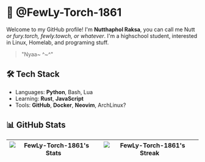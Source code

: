 # 🐧 @FewLy-Torch-1861
Welcome to my GitHub profile! I'm **Nutthaphol Raksa**, you can call me Nutt *or fury.torch, fewly.towch, or whatever*. I'm a highschool student, interested in Linux, Homelab, and programing stuff.

> "Nyaa~ ^\~^"

## 🛠️ Tech Stack

- Languages: **Python**, Bash, Lua
- Learning: **Rust**, **JavaScript** 
- Tools: **GitHub**, **Docker**, **Neovim**, ArchLinux?

## 📊 GitHub Stats

| ![FewLy-Torch-1861's Stats](https://github-readme-stats.vercel.app/api?username=FewLy-Torch-1861&theme=gruvbox&show_icons=true&hide_border=true&count_private=true) | ![FewLy-Torch-1861's Streak](https://github-readme-streak-stats.herokuapp.com/?user=FewLy-Torch-1861&theme=gruvbox&hide_border=true) |
| --- | --- |
